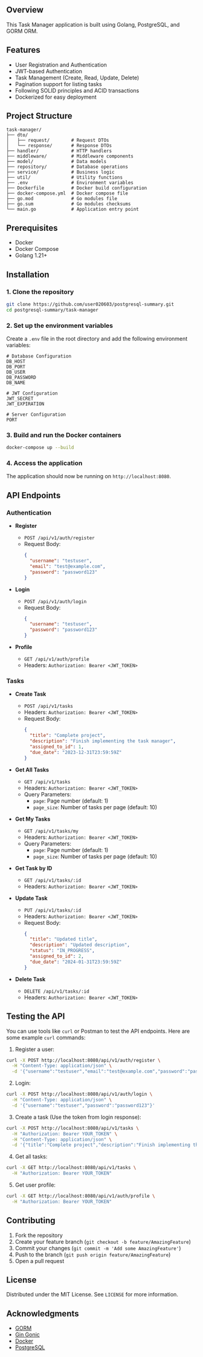## Overview

This Task Manager application is built using Golang, PostgreSQL, and GORM ORM.

## Features

- User Registration and Authentication
- JWT-based Authentication
- Task Management (Create, Read, Update, Delete)
- Pagination support for listing tasks
- Following SOLID principles and ACID transactions
- Dockerized for easy deployment

## Project Structure

```
task-manager/
├── dto/
│   ├── request/        # Request DTOs
│   └── response/       # Response DTOs
├── handler/            # HTTP handlers
├── middleware/         # Middleware components
├── model/              # Data models
├── repository/         # Database operations
├── service/            # Business logic
├── util/               # Utility functions
├── .env                # Environment variables
├── Dockerfile          # Docker build configuration
├── docker-compose.yml  # Docker compose file
├── go.mod              # Go modules file
├── go.sum              # Go modules checksums
└── main.go             # Application entry point
```

## Prerequisites

- Docker
- Docker Compose
- Golang 1.21+

## Installation

### 1. Clone the repository

```sh
git clone https://github.com/user020603/postgresql-summary.git
cd postgresql-summary/task-manager
```

### 2. Set up the environment variables

Create a `.env` file in the root directory and add the following environment variables:

```
# Database Configuration
DB_HOST
DB_PORT
DB_USER
DB_PASSWORD
DB_NAME

# JWT Configuration
JWT_SECRET
JWT_EXPIRATION

# Server Configuration
PORT
```

### 3. Build and run the Docker containers

```sh
docker-compose up --build
```

### 4. Access the application

The application should now be running on `http://localhost:8080`.

## API Endpoints

### Authentication

- **Register**
  - `POST /api/v1/auth/register`
  - Request Body:
    ```json
    {
      "username": "testuser",
      "email": "test@example.com",
      "password": "password123"
    }
    ```

- **Login**
  - `POST /api/v1/auth/login`
  - Request Body:
    ```json
    {
      "username": "testuser",
      "password": "password123"
    }
    ```

- **Profile**
  - `GET /api/v1/auth/profile`
  - Headers: `Authorization: Bearer <JWT_TOKEN>`

### Tasks

- **Create Task**
  - `POST /api/v1/tasks`
  - Headers: `Authorization: Bearer <JWT_TOKEN>`
  - Request Body:
    ```json
    {
      "title": "Complete project",
      "description": "Finish implementing the task manager",
      "assigned_to_id": 1,
      "due_date": "2023-12-31T23:59:59Z"
    }
    ```

- **Get All Tasks**
  - `GET /api/v1/tasks`
  - Headers: `Authorization: Bearer <JWT_TOKEN>`
  - Query Parameters:
    - `page`: Page number (default: 1)
    - `page_size`: Number of tasks per page (default: 10)

- **Get My Tasks**
  - `GET /api/v1/tasks/my`
  - Headers: `Authorization: Bearer <JWT_TOKEN>`
  - Query Parameters:
    - `page`: Page number (default: 1)
    - `page_size`: Number of tasks per page (default: 10)

- **Get Task by ID**
  - `GET /api/v1/tasks/:id`
  - Headers: `Authorization: Bearer <JWT_TOKEN>`

- **Update Task**
  - `PUT /api/v1/tasks/:id`
  - Headers: `Authorization: Bearer <JWT_TOKEN>`
  - Request Body:
    ```json
    {
      "title": "Updated title",
      "description": "Updated description",
      "status": "IN_PROGRESS",
      "assigned_to_id": 2,
      "due_date": "2024-01-31T23:59:59Z"
    }
    ```

- **Delete Task**
  - `DELETE /api/v1/tasks/:id`
  - Headers: `Authorization: Bearer <JWT_TOKEN>`

## Testing the API

You can use tools like `curl` or Postman to test the API endpoints. Here are some example `curl` commands:

1. Register a user:
```sh
curl -X POST http://localhost:8080/api/v1/auth/register \
  -H "Content-Type: application/json" \
  -d '{"username":"testuser","email":"test@example.com","password":"password123"}'
```

2. Login:
```sh
curl -X POST http://localhost:8080/api/v1/auth/login \
  -H "Content-Type: application/json" \
  -d '{"username":"testuser","password":"password123"}'
```

3. Create a task (Use the token from login response):
```sh
curl -X POST http://localhost:8080/api/v1/tasks \
  -H "Authorization: Bearer YOUR_TOKEN" \
  -H "Content-Type: application/json" \
  -d '{"title":"Complete project","description":"Finish implementing the task manager","assigned_to_id":1,"due_date":"2023-12-31T23:59:59Z"}'
```

4. Get all tasks:
```sh
curl -X GET http://localhost:8080/api/v1/tasks \
  -H "Authorization: Bearer YOUR_TOKEN"
```

5. Get user profile:
```sh
curl -X GET http://localhost:8080/api/v1/auth/profile \
  -H "Authorization: Bearer YOUR_TOKEN"
```

## Contributing

1. Fork the repository
2. Create your feature branch (`git checkout -b feature/AmazingFeature`)
3. Commit your changes (`git commit -m 'Add some AmazingFeature'`)
4. Push to the branch (`git push origin feature/AmazingFeature`)
5. Open a pull request

## License

Distributed under the MIT License. See `LICENSE` for more information.

## Acknowledgments

- [GORM](https://gorm.io/)
- [Gin Gonic](https://github.com/gin-gonic/gin)
- [Docker](https://www.docker.com/)
- [PostgreSQL](https://www.postgresql.org/)
